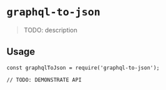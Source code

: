# `graphql-to-json`

> TODO: description

## Usage

```
const graphqlToJson = require('graphql-to-json');

// TODO: DEMONSTRATE API
```
